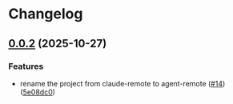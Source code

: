 # Changelog

## [0.0.2](https://github.com/loderunner/claude-remote/compare/core-v0.0.1...core-v0.0.2) (2025-10-27)


### Features

* rename the project from claude-remote to agent-remote ([#14](https://github.com/loderunner/claude-remote/issues/14)) ([5e08dc0](https://github.com/loderunner/claude-remote/commit/5e08dc03be92be71721d697b6ecfb66fd5a8f12d))
